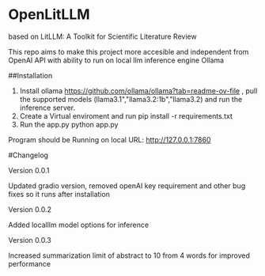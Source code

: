 # OpenLitLLM
based on LitLLM: A Toolkit for Scientific Literature Review

This repo aims to make this project more accesible and independent from OpenAI API with ability to run on local llm inference engine Ollama

##Installation

1. Install ollama https://github.com/ollama/ollama?tab=readme-ov-file , pull the supported models (llama3.1","llama3.2:1b","llama3.2) and run the inference server.
2. Create a Virtual enviroment and run  pip install -r requirements.txt
3. Run the app.py  python app.py

Program should be Running on local URL:  http://127.0.0.1:7860








#Changelog

Version 0.0.1

Updated gradio version, removed openAI key requirement and other bug fixes so it runs after installation

Version 0.0.2

Added localllm model options for inference

Version 0.0.3

Increased summarization limit of abstract to 10 from 4 words for improved performance


